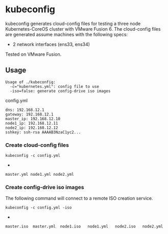 # kubeconfig

kubeconfig generates cloud-config files for testing a three node Kubernetes-CoreOS cluster with VMware Fusion 6. The cloud-config files are generated assume machines with the following specs:

* 2 network interfaces (ens33, ens34)

Tested on VMware Fusion.

## Usage

```
Usage of ./kubeconfig:
  -c="kubernetes.yml": config file to use
  -iso=false: generate config-drive iso images
```

config.yml
```
dns: 192.168.12.1
gateway: 192.168.12.1
master_ip: 192.168.12.10
node1_ip: 192.168.12.11
node2_ip: 192.168.12.12
sshkey: ssh-rsa AAAAB3NzaC1yc2...
```

### Create cloud-config files

```
kubeconfig -c config.yml
```
-

```
master.yml node1.yml node2.yml
```

### Create config-drive iso images

The following command will connect to a remote ISO creation service.

```
kubeconfig -c config.yml -iso
```

-

```
master.iso  master.yml  node1.iso   node1.yml   node2.iso   node2.yml
```
